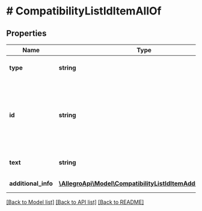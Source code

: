 # # CompatibilityListIdItemAllOf

## Properties

Name | Type | Description | Notes
------------ | ------------- | ------------- | -------------
**type** | **string** |  | [optional] [default to 'ID']
**id** | **string** | Id of the compatible item. Should be used in categories where ID version of compatible list is supported. See &lt;a href&#x3D;\&quot;/documentation/#tag/Compatibility-List/paths/~1sale~1compatibility-list~1supported-categories/get\&quot;&gt; supported-categories&lt;/a&gt; resource. &lt;a href&#x3D;\&quot;../../compatibility_list\&quot; target&#x3D;\&quot;_blank\&quot;&gt;Read more&lt;/a&gt;. |
**text** | **string** | Text description of the compatible item. When creating (Post) or updating (Put) a compatibility list the field is ignored. | [optional]
**additional_info** | [**\AllegroApi\Model\CompatibilityListIdItemAdditionalInfo[]**](CompatibilityListIdItemAdditionalInfo.md) | Details of the compatible item represented by ID. | [optional]

[[Back to Model list]](../../README.md#models) [[Back to API list]](../../README.md#endpoints) [[Back to README]](../../README.md)
